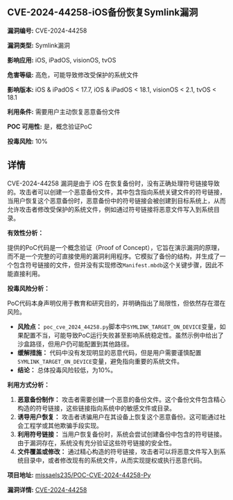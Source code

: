 ## CVE-2024-44258-iOS备份恢复Symlink漏洞

**漏洞编号:** CVE-2024-44258

**漏洞类型:** Symlink漏洞

**影响应用:** iOS, iPadOS, visionOS, tvOS

**危害等级:** 高危，可能导致修改受保护的系统文件

**影响版本:** iOS & iPadOS < 17.7, iOS & iPadOS < 18.1, visionOS < 2.1, tvOS < 18.1

**利用条件:** 需要用户主动恢复恶意备份文件

**POC 可用性:** 是，概念验证PoC

**投毒风险:** 10%

## 详情

CVE-2024-44258 漏洞是由于 iOS 在恢复备份时，没有正确处理符号链接导致的。攻击者可以创建一个恶意备份文件，其中包含指向系统关键文件的符号链接，当用户恢复这个恶意备份时，恶意备份中的符号链接会被创建到目标系统上，从而允许攻击者修改受保护的系统文件，例如通过符号链接将恶意文件写入到系统目录。 

**有效性分析：**

提供的PoC代码是一个概念验证（Proof of Concept），它旨在演示漏洞的原理，而不是一个完整的可直接使用的漏洞利用程序。它模拟了备份的结构，并生成了一个包含符号链接的文件，但并没有实现修改`Manifest.mbdb`这个关键步骤，因此不能直接利用。

**投毒风险分析：**

PoC代码本身声明仅用于教育和研究目的，并明确指出了局限性，但依然存在潜在风险。

*   **风险点：** `poc_cve_2024_44258.py`脚本中`SYMLINK_TARGET_ON_DEVICE`变量，如果配置不当，可能导致PoC运行失败甚至影响系统稳定性。虽然示例中给出了沙盒路径，但用户仍可能配置到其他路径。
*   **缓解措施：** 代码中没有发现明显的恶意代码，但是用户需要谨慎配置`SYMLINK_TARGET_ON_DEVICE`变量，避免指向重要的系统文件。
*   **结论：** 总体投毒风险较低，为10%。

**利用方式分析：**

1.  **恶意备份制作：** 攻击者需要创建一个恶意的备份文件。这个备份文件包含精心构造的符号链接，这些链接指向系统中的敏感文件或目录。
2.  **诱导用户恢复：** 攻击者诱骗用户在其设备上恢复这个恶意备份。这可能通过社会工程学或其他欺骗手段实现。
3.  **利用符号链接：** 当用户恢复备份时，系统会尝试创建备份中包含的符号链接。由于漏洞存在，系统没有充分验证这些符号链接的安全性。
4.  **文件覆盖或修改：** 通过精心构造的符号链接，攻击者可以将恶意文件写入到系统目录中，或者修改现有的系统文件，从而实现提权或执行恶意代码。

**项目地址:** [missaels235/POC-CVE-2024-44258-Py](https://github.com/missaels235/POC-CVE-2024-44258-Py)

**漏洞详情:** [CVE-2024-44258](https://nvd.nist.gov/vuln/detail/CVE-2024-44258)